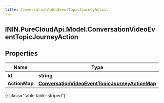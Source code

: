 ```yaml
---
title: ConversationVideoEventTopicJourneyAction
---
```

## ININ.PureCloudApi.Model.ConversationVideoEventTopicJourneyAction

## Properties

|Name | Type | Description | Notes|
|------------ | ------------- | ------------- | -------------|
| **Id** | **string** |  | [optional] |
| **ActionMap** | [**ConversationVideoEventTopicJourneyActionMap**](ConversationVideoEventTopicJourneyActionMap.html) |  | [optional] |
{: class="table table-striped"}


